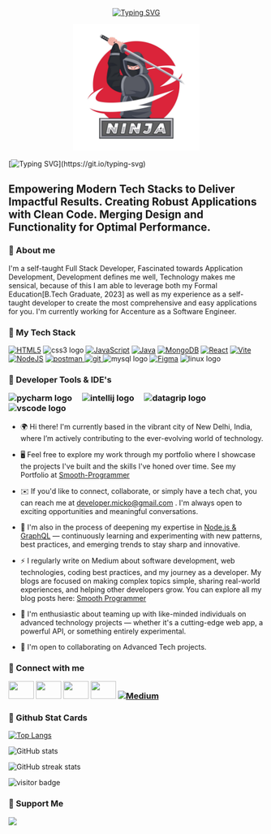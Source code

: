 <div align="center" display="flex">
  
[![Typing SVG](https://readme-typing-svg.demolab.com?font=Merienda&weight=900&size=36&pause=1000&color=white&height=65&width=450&lines=Smooth-Programmer)](https://git.io/typing-svg)

<img src="https://github.com/Developer-Ninjaa/Developer-Ninjaa/blob/7cd80f5300a02ff4e28c4b74141b5cac0bb8bfbb/flat-design-ninja-logo-template_23-2149017451.jpg"  width="250"/>
</div>



  [![Typing SVG](https://readme-typing-svg.demolab.com?font=Latin&weight=900&size=35&pause=500&color=3D8AF7&width=542&height=60&lines=Hi+There%2C+I'm+Jaskaran+Singh.;I'm+a+Full+Stack+Developer.;A+Blogger;Driven+Software+Engineer.)](https://git.io/typing-svg)
  <div justify-content="center">
 <h2> Empowering Modern Tech Stacks to Deliver Impactful Results. Creating Robust Applications with Clean Code. Merging Design and Functionality for Optimal Performance.
   
  </div>
  
  
  <h3> 🚀 About me
  </h3>
  <div>
<p text-align="left">
  I'm a self-taught Full Stack Developer, Fascinated towards Application Development, Development defines me well, Technology makes me sensical, because of this I am able to leverage both my Formal Education[B.Tech Graduate, 2023] as well as my experience as a self-taught developer to create the most comprehensive and easy applications for you. I'm currently working for Accenture as a Software Engineer.</p>
</div>


 ### 🚀 My Tech Stack

<p align="left">
<a href="https://developer.mozilla.org/en-US/docs/Glossary/HTML5" target="_blank" rel="noreferrer"><img src="https://raw.githubusercontent.com/danielcranney/readme-generator/main/public/icons/skills/html5-colored.svg" width="36" height="40" alt="HTML5" /></a>
<img src="https://cdn.jsdelivr.net/gh/devicons/devicon/icons/css3/css3-original.svg" height="40" width="40" alt="css3 logo"  />
<a href="https://developer.mozilla.org/en-US/docs/Web/JavaScript" target="_blank" rel="noreferrer"><img src="https://raw.githubusercontent.com/danielcranney/readme-generator/main/public/icons/skills/javascript-colored.svg" width="36" height="40" alt="JavaScript" /></a>
<a href="https://www.oracle.com/java/" target="_blank" rel="noreferrer"><img src="https://raw.githubusercontent.com/danielcranney/readme-generator/main/public/icons/skills/java-colored.svg" width="36" height="40" alt="Java" /></a>  
<a href="https://www.mongodb.com/" target="_blank" rel="noreferrer"><img src="https://raw.githubusercontent.com/danielcranney/readme-generator/main/public/icons/skills/mongodb-colored.svg" width="36" height="40" alt="MongoDB" /></a>
<a href="https://reactjs.org/" target="_blank" rel="noreferrer"><img src="https://raw.githubusercontent.com/danielcranney/readme-generator/main/public/icons/skills/react-colored.svg" width="36" height="40" alt="React" /></a>
<a href="https://vitejs.dev/" target="_blank" rel="noreferrer"><img src="https://raw.githubusercontent.com/danielcranney/readme-generator/main/public/icons/skills/vite-colored.svg" width="36" height="40" alt="Vite" /></a>
<a href="https://nodejs.org/en/" target="_blank" rel="noreferrer"><img src="https://raw.githubusercontent.com/danielcranney/readme-generator/main/public/icons/skills/nodejs-colored.svg" width="36" height="40" alt="NodeJS" /></a>
 <a href="https://postman.com" target="_blank" rel="noreferrer"> <img src="https://www.vectorlogo.zone/logos/getpostman/getpostman-icon.svg" alt="postman" width="36" height="40"/> </a>
<a href="https://git-scm.com/" target="_blank"> <img src="https://img.icons8.com/color/48/000000/git.png" alt=" git" width="42" height"42"/> </a>
    <img src="https://cdn.jsdelivr.net/gh/devicons/devicon/icons/mysql/mysql-original.svg" height="42" alt="mysql logo"  />
<a href="https://www.figma.com/" target="_blank" rel="noreferrer"><img src="https://raw.githubusercontent.com/danielcranney/readme-generator/main/public/icons/skills/figma-colored.svg" width="36" height="40" alt="Figma" /></a>
  <img src="https://cdn.jsdelivr.net/gh/devicons/devicon/icons/linux/linux-original.svg" height="40" alt="linux logo"  />
  <img width="12" />
</p>
     
   <div>
  <h3> 🚀 Developer Tools & IDE's
    <p>
    <div>
  <img src="https://cdn.jsdelivr.net/gh/devicons/devicon/icons/pycharm/pycharm-original.svg" height="40" alt="pycharm logo"  />
  <img width="12" />
  <img src="https://cdn.jsdelivr.net/gh/devicons/devicon/icons/intellij/intellij-original.svg" height="40" alt="intellij logo"  />
  <img width="12" />
  <img src="https://cdn.jsdelivr.net/gh/devicons/devicon/icons/datagrip/datagrip-original.svg" height="40" alt="datagrip logo"  />
  <img width="12" />
  <img src="https://cdn.jsdelivr.net/gh/devicons/devicon/icons/vscode/vscode-original.svg" height="40" alt="vscode logo"  /> 
      </div>  
   </p>
  </div>
    
* 🌍  Hi there! I'm currently based in the vibrant city of New Delhi, India, where I’m actively contributing to the ever-evolving world of technology.
* 🖥️  Feel free to explore my work through my portfolio where I showcase the projects I've built and the skills I've honed over time. See my Portfolio at [Smooth-Programmer](https://smooth-programmer.netlify.app/)
* ✉️   If you'd like to connect, collaborate, or simply have a tech chat, you can reach me at [developer.micko@gmail.com](mailto:developer.micko@gmail.com) . I'm always open to exciting opportunities and meaningful conversations. 
* 🚀  I'm also in the process of deepening my expertise in [Node.js & GraphQL](https://www.youtube.com/watch?v=5199E50O7SI) — continuously learning and experimenting with new patterns, best practices, and emerging trends to stay sharp and innovative.
* ⚡ I regularly write on Medium about software development, web technologies, coding best practices, and my journey as a developer. My blogs are focused on making complex topics simple, sharing real-world experiences, and helping other developers grow.
You can explore all my blog posts here: [Smooth Programmer](https://medium.com/@jaskaran0201singh)
  
* 🧠 I'm enthusiastic about teaming up with like-minded individuals on advanced technology projects — whether it's a cutting-edge web app, a powerful API, or something entirely experimental.
* 🤝  I'm open to collaborating on Advanced Tech projects.
    
<div>
  <h3> 🚀 Connect with me
    <p>
<div>
<p align="left"> 
  <a href="https://www.facebook.com/profile.php?id=100041770744715" target="_blank" rel="noreferrer"><img src="https://raw.githubusercontent.com/danielcranney/readme-generator/main/public/icons/socials/facebook.svg" width="50" height="35" /></a>
  <a href="http://www.instagram.com/jaskaran_singhhhhhh/" target="_blank" rel="noreferrer"><img src="https://raw.githubusercontent.com/danielcranney/readme-generator/main/public/icons/socials/instagram.svg" width="50" height="35" /></a>
  <a href="https://www.linkedin.com/in/jaskaran-techno" target="_blank" rel="noreferrer"><img src="https://raw.githubusercontent.com/danielcranney/readme-generator/main/public/icons/socials/linkedin.svg" width="50" height="35" /></a> 
  <a href="https://www.twitter.com/mejaskaransingh" target="_blank" rel="noreferrer"><img src="https://raw.githubusercontent.com/danielcranney/readme-generator/main/public/icons/socials/twitter.svg" width="50" height="35" /></a>
<a href="https://medium.com/@Jaskaran-Singh" target="_blank" rel="noreferrer"> <picture> <source media="(prefers-color-scheme: dark)" srcset="https://raw.githubusercontent.com/danielcranney/readme-generator/main/public/icons/socials/medium-dark.svg" /> <source media="(prefers-color-scheme: light)" srcset="https://raw.githubusercontent.com/danielcranney/readme-generator/main/public/icons/socials/medium.svg" /> <img src="https://raw.githubusercontent.com/danielcranney/readme-generator/main/public/icons/socials/medium.svg" width="32" height="32" alt="Medium" title="Medium" /> </picture> </a>
  </p>
</div>  
    </p>
  </div>

  <div>

 ### 🚀 Github Stat Cards   
    
[![Top Langs](https://github-readme-stats.vercel.app/api/top-langs/?username=Smooth-Programmer&layout=compact)](https://github.com/anuraghazra/github-readme-stats)

![GitHub stats](https://github-readme-stats.vercel.app/api?username=Smooth-Programmer&show_icons=true&count_private=true)  
    
![GitHub streak stats](https://github-readme-streak-stats.herokuapp.com/?user=Smooth-Programmer)  

![visitor badge](https://visitor-badge.laobi.icu/badge?page_id=jwenjian.visitor-badge)
  
  
### 🚀 Support Me

<a href="https://www.buymeacoffee.com/Smooth-Programmer"><img src="https://cdn.buymeacoffee.com/buttons/v2/default-yellow.png" width="200" /></a>
  
  
  
